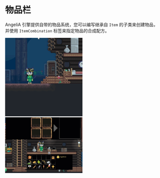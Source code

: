 # 物品栏



AngeliA 引擎提供自带的物品系统，您可以编写继承自 `Item` 的子类来创建物品，并使用 `ItemCombination` 标签来指定物品的合成配方。

<img src="../../images/InventoryTest.gif" width="50%"/>

<img src="../../images/CraftTest.gif" width="50%"/>